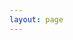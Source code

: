 ```yaml
---
layout: page
---
```

<script setup>
import {
  VPTeamPage,
  VPTeamPageTitle,
  VPTeamMembers
} from 'vitepress/theme'

const members = [{"name": "Midjourney", "desc": "目前最强的AI绘画工具", "avatar": "https://image.uisdc.com/wp-content/uploads/2023/04/nav-ai-Midjourney.png", "org": "link", "orgLink": "https://www.midjourney.com/"}, {"name": "ChatGPT", "desc": "地表最强AI聊天机器人", "avatar": "https://image.uisdc.com/wp-content/uploads/2023/04/nav-ai-ChatGPT.png", "org": "link", "orgLink": "https://chat.openai.com"}, {"name": "Stable Diffusion", "desc": "最强开源AI绘画工具", "avatar": "https://image.uisdc.com/wp-content/uploads/2023/07/nav-ai-sd.jpg", "org": "link", "orgLink": "https://www.uisdc.com/stable-diffusion"}, {"name": "NijiJourney", "desc": "MJ出品！面向二次元风格，内容细致拿捏专业到位", "avatar": "https://image.uisdc.com/wp-content/uploads/2023/04/nav-ai-NijiJourney.png", "org": "link", "orgLink": "https://nijijourney.com/zh/"}, {"name": "HuggingFace", "desc": "下载开源的SD模型", "avatar": "https://image.uisdc.com/wp-content/uploads/2023/04/nav-ai-HuggingFace.png", "org": "link", "orgLink": "https://huggingface.co/"}, {"name": "夏花生", "desc": "AI设计神器推荐官，优设年度之星", "avatar": "https://image.uisdc.com/wp-content/uploads/2023/08/ai-nav-xiahuasheng.jpeg", "org": "link", "orgLink": "https://www.uisdc.com/u/165152/publish/all"}, {"name": "UX Gears", "desc": "为全宇宙创作者和创始人提供最佳AIGC资源！加速加速再加速", "avatar": "https://image.uisdc.com/wp-content/uploads/2023/07/nav-ai-uxgears.jpg", "org": "link", "orgLink": "https://www.uxgears.com/"}, {"name": "触手AI", "desc": "登录即用的国产AI绘图平台，免费无限量出图，支持模型自训练", "avatar": "https://image.uisdc.com/wp-content/uploads/2023/06/nav-ai-gg-chushou.png", "org": "link", "orgLink": "https://acgnai.com/aigc/#/login?inviteCode=352204"}, {"name": "SaaS AI Tools", "desc": "推荐！超多AI人工智能工具", "avatar": "https://image.uisdc.com/wp-content/uploads/2023/05/nav-ai-saas.png", "org": "link", "orgLink": "https://saasaitools.com/"}, {"name": "Notion AI", "desc": "AI写作神器！比你想得更多！写得更快", "avatar": "https://image.uisdc.com/wp-content/uploads/2023/07/nav-ai-notion.jpg", "org": "link", "orgLink": "https://www.notion.so/product/ai"}, {"name": "PromptHero", "desc": "推荐！最受欢迎的AI提示词网站", "avatar": "https://image.uisdc.com/wp-content/uploads/2023/04/nav-ai-PromptHero.png", "org": "link", "orgLink": "https://prompthero.com/"}, {"name": "Runway", "desc": "最强的AI视频内容生成工具", "avatar": "https://image.uisdc.com/wp-content/uploads/2023/08/nav-ai-Runway.jpg", "org": "link", "orgLink": "https://www.uisdc.com/runway"}, {"name": "Midjourney", "desc": "目前最强的AI绘画工具", "avatar": "https://image.uisdc.com/wp-content/uploads/2023/04/nav-ai-Midjourney.png", "org": "link", "orgLink": "https://www.midjourney.com/"}, {"name": "Stable Diffusion", "desc": "最强开源AI绘画工具", "avatar": "https://image.uisdc.com/wp-content/uploads/2023/04/nav-ai-stable.png", "org": "link", "orgLink": "https://www.uisdc.com/stable-diffusion"}, {"name": "文心一格", "desc": "百度出品的AI绘画工具", "avatar": "https://image.uisdc.com/wp-content/uploads/2023/04/nav-ai-wxyg.png", "org": "link", "orgLink": "https://yige.baidu.com/"}, {"name": "Civitai", "desc": "AI艺术共享平台！海量SD开源模型", "avatar": "https://image.uisdc.com/wp-content/uploads/2023/04/nav-ai-Civitai.png", "org": "link", "orgLink": "https://civitai.com/"}, {"name": "AI绘画专题", "desc": "推荐！为您精选AI绘画有关的神器和介绍", "avatar": "https://image.uisdc.com/wp-content/uploads/2023/04/hao-nav-aizt.png", "org": "link", "orgLink": "https://www.uisdc.com/tag/ai%E7%BB%98%E7%94%BB"}, {"name": "NijiJourney", "desc": "MJ出品！面向二次元风格，内容细致拿捏专业到位", "avatar": "https://image.uisdc.com/wp-content/uploads/2023/04/nav-ai-NijiJourney.png", "org": "link", "orgLink": "https://nijijourney.com/zh/"}, {"name": "Dreamlike.art", "desc": "效果惊人！内置5种模型的AI图像生成器", "avatar": "https://image.uisdc.com/wp-content/uploads/2023/04/nav-ai-Dreamlike.png", "org": "link", "orgLink": "https://www.uisdc.com/dreamlike-art"}, {"name": "NightCafe", "desc": "用AI生成惊艳的艺术品", "avatar": "https://image.uisdc.com/wp-content/uploads/2023/04/nav-ai-NightCafe.png", "org": "link", "orgLink": "https://creator.nightcafe.studio/"}, {"name": "DALL·E2", "desc": "OpenAI出品的绘画工具", "avatar": "https://image.uisdc.com/wp-content/uploads/2023/04/nav-ai-DALLE2.png", "org": "link", "orgLink": "https://openai.com/research/dall-e"}, {"name": "Hugging Face", "desc": "下载开源的SD模型", "avatar": "https://image.uisdc.com/wp-content/uploads/2023/04/nav-ai-HuggingFace.png", "org": "link", "orgLink": "https://huggingface.co/"}, {"name": "Tiamat", "desc": "国内自研的AI作画系统！内测中", "avatar": "https://image.uisdc.com/wp-content/uploads/2023/04/nav-ai-Tiamat.png", "org": "link", "orgLink": "https://www.tiamat.world/"}, {"name": "Dreamup", "desc": "知名站点Deviantart发布的AI绘画工具", "avatar": "https://image.uisdc.com/wp-content/uploads/2023/04/nav-ai-Dreamup.png", "org": "link", "orgLink": "https://www.dreamup.com/"}, {"name": "堆友AI创作神器", "desc": "推荐！Alibaba Design出品，AIGC行业大咖力荐的免费AI绘画神器和分享社区", "avatar": "https://image.uisdc.com/wp-content/uploads/2023/07/8231689835444_.pic_.jpg", "org": "link", "orgLink": "https://d.design/ai?from=ysaidh"}, {"name": "Lexica", "desc": "AI图像生成+SD提示词", "avatar": "https://image.uisdc.com/wp-content/uploads/2023/04/nav-ai-Lexica.png", "org": "link", "orgLink": "https://lexica.art/"}, {"name": "Scribble Diffusion", "desc": "有趣！将鼠绘草图变成精美照片", "avatar": "https://image.uisdc.com/wp-content/uploads/2023/04/nav-ai-ScribbleDiffusion.png", "org": "link", "orgLink": "https://scribblediffusion.com/"}, {"name": "Artbreeder", "desc": "在线AI图像合成创意工具", "avatar": "https://image.uisdc.com/wp-content/uploads/2023/04/nav-ai-Artbreeder.png", "org": "link", "orgLink": "https://www.artbreeder.com/browse"}, {"name": "Leonardo", "desc": "AI绘图社区！训练自己的游戏资产模型", "avatar": "https://image.uisdc.com/wp-content/uploads/2023/04/nav-ai-Leonardo.png", "org": "link", "orgLink": "https://leonardo.ai/"}, {"name": "DreamStudio", "desc": "SD兄弟产品！AI 图像生成器", "avatar": "https://image.uisdc.com/wp-content/uploads/2023/04/nav-ai-DreamStudio.png", "org": "link", "orgLink": "https://www.uisdc.com/dreamstudio"}, {"name": "无界AI", "desc": "人人都是艺术家！一站式AI创作交流分享", "avatar": "https://image.uisdc.com/wp-content/uploads/2023/05/nav-ai-wujie.png", "org": "link", "orgLink": "https://www.wujieai.com/"}, {"name": "Adobel Firefly", "desc": "Adobe旗下的创意生成模型，数字创意行业新宠", "avatar": "https://image.uisdc.com/wp-content/uploads/2023/04/nav-ai-firefly.png", "org": "link", "orgLink": "https://firefly.adobe.com/"}, {"name": "CanvaAi", "desc": "Canva的免费AI绘画工具", "avatar": "https://image.uisdc.com/wp-content/uploads/2023/04/nav-ai-canva.png", "org": "link", "orgLink": "https://clipdrop.co/stable-diffusion"}, {"name": "NVIDIA Canvas", "desc": "用AI将简单的勾勒转化成逼真的图像", "avatar": "https://image.uisdc.com/wp-content/uploads/2023/04/nav-ai-NVIDIA-Canvas.png", "org": "link", "orgLink": "https://www.nvidia.cn/studio/canvas/"}, {"name": "Bing Image Creator", "desc": "基于Dalle的AI绘画工具，Edge的侧边栏可直接使用", "avatar": "https://image.uisdc.com/wp-content/uploads/2023/04/nav-ai-bing.png", "org": "link", "orgLink": "https://cn.bing.com/create"}, {"name": "illostration", "desc": "推荐！几秒内创建不同风格插图", "avatar": "https://image.uisdc.com/wp-content/uploads/2023/05/nav-ai-illostration.png", "org": "link", "orgLink": "https://www.illostration.com/"}, {"name": "ChatGPT", "desc": "地表最强AI聊天机器人", "avatar": "https://image.uisdc.com/wp-content/uploads/2023/04/nav-ai-ChatGPT.png", "org": "link", "orgLink": "https://chat.openai.com"}, {"name": "Anthropic", "desc": "Anthropic发布的与ChatGPT竞争的聊天机器人", "avatar": "https://image.uisdc.com/wp-content/uploads/2023/04/nav-ai-Anthropi.png", "org": "link", "orgLink": "https://www.anthropic.com/"}, {"name": "文心一言", "desc": "百度全新知识增强大语言模型！国产聊天机器人", "avatar": "https://image.uisdc.com/wp-content/uploads/2023/04/nav-ai-wxyy.png", "org": "link", "orgLink": "https://yiyan.baidu.com/"}, {"name": "OpenCat", "desc": "在苹果手表上用ChatGPT", "avatar": "https://image.uisdc.com/wp-content/uploads/2023/04/nav-ai-OpenCat.png", "org": "link", "orgLink": "https://apps.apple.com/us/app/opencat/id6445999201"}, {"name": "Perplexity", "desc": "智能总结并展示信息源", "avatar": "https://image.uisdc.com/wp-content/uploads/2023/04/nav-ai-Perplexity.png", "org": "link", "orgLink": "https://www.perplexity.ai/"}, {"name": "NewBing", "desc": "Bing版ChatGPT聊天机器人，微软新搜索引擎", "avatar": "https://image.uisdc.com/wp-content/uploads/2023/04/nav-ai-newbing.png", "org": "link", "orgLink": "https://www.bing.com/new"}, {"name": "Auto-GPT", "desc": "自主实现目标的AI模型，能够生成连续且连贯的文本", "avatar": "https://image.uisdc.com/wp-content/uploads/2023/04/nav-ai-autogpt.png", "org": "link", "orgLink": "https://github.com/Significant-Gravitas/Auto-GPT"}, {"name": "AgentGPT", "desc": "革命性的AI平台！具有UI界面的Auto-GPT", "avatar": "https://image.uisdc.com/wp-content/uploads/2023/04/nav-ai-agentgpt.png", "org": "link", "orgLink": "https://agentgpt.reworkd.ai/"}, {"name": "ColossalChat", "desc": "免费开源的AI聊天机器人", "avatar": "https://image.uisdc.com/wp-content/uploads/2023/04/nav-ai-colossalai.png", "org": "link", "orgLink": "https://chat.colossalai.org/"}, {"name": "通义千问", "desc": "阿里巴巴的AI对话机器人", "avatar": "https://image.uisdc.com/wp-content/uploads/2023/04/nav-ai-tongyi.png", "org": "link", "orgLink": "https://tongyi.aliyun.com/"}, {"name": "YOU", "desc": "人工智能搜索聊天机器人", "avatar": "https://image.uisdc.com/wp-content/uploads/2023/04/nav-ai-YOU.png", "org": "link", "orgLink": "https://you.com/"}, {"name": "Google Bard", "desc": "媲美ChatGPT，最新的谷歌AI对话模型", "avatar": "https://image.uisdc.com/wp-content/uploads/2023/04/nav-ai-bard.png", "org": "link", "orgLink": "https://bard.google.com"}, {"name": "PromptHero", "desc": "推荐！最受欢迎的AI提示词网站", "avatar": "https://image.uisdc.com/wp-content/uploads/2023/04/nav-ai-PromptHero.png", "org": "link", "orgLink": "https://prompthero.com/"}, {"name": "Prompt Hunt", "desc": "按主题分类的SD提示词", "avatar": "https://image.uisdc.com/wp-content/uploads/2023/04/nav-ai-AI-PromptHunt.png", "org": "link", "orgLink": "https://www.prompthunt.com/explore"}, {"name": "PromptBase", "desc": "AI提示词交易网站", "avatar": "https://image.uisdc.com/wp-content/uploads/2023/04/nav-ai-PromptBase.png", "org": "link", "orgLink": "https://promptbase.com/"}, {"name": "MJ Prompt Tool", "desc": "MJ提示词创造助手", "avatar": "https://image.uisdc.com/wp-content/uploads/2023/04/nav-ai-Noonshot.png", "org": "link", "orgLink": "https://prompt.noonshot.com/"}, {"name": "Learning Prompt", "desc": "ChatGPT提示词中文指南", "avatar": "https://image.uisdc.com/wp-content/uploads/2023/04/nav-ai-Learning.png", "org": "link", "orgLink": "https://learningprompt.wiki/"}, {"name": "PromptoMania", "desc": "MJ和SD提示词生成器", "avatar": "https://image.uisdc.com/wp-content/uploads/2023/04/nav-ai-PromptoMania.png", "org": "link", "orgLink": "https://promptomania.com/"}, {"name": "ClickPrompt", "desc": "一款专为 Prompt 编写者设计的工具", "avatar": "https://image.uisdc.com/wp-content/uploads/2023/04/nav-ai-ClickPrompt.png", "org": "link", "orgLink": "https://www.clickprompt.org/zh-CN/"}, {"name": "LIB.KALOS.ART", "desc": "艺术风格流派参考库", "avatar": "https://image.uisdc.com/wp-content/uploads/2023/04/nav-ai-LIB.png", "org": "link", "orgLink": "https://lib.kalos.art/"}, {"name": "Visual Prompt Builder", "desc": "涨姿势系列！设计/绘画风格参考", "avatar": "https://image.uisdc.com/wp-content/uploads/2023/04/nav-ai-Visual.png", "org": "link", "orgLink": "https://tools.saxifrage.xyz/prompt"}, {"name": "PublicPrompts", "desc": "AI绘画模型+风格参考", "avatar": "https://image.uisdc.com/wp-content/uploads/2023/04/nav-ai-PublicPrompts.png", "org": "link", "orgLink": "https://publicprompts.art/"}, {"name": "CLIP Interrogator", "desc": "反向学习！从图片反推AI关键词", "avatar": "https://image.uisdc.com/wp-content/uploads/2023/04/nav-ai-CLIP.png", "org": "link", "orgLink": "https://replicate.com/pharmapsychotic/clip-interrogator"}, {"name": "Ordinary Prompts", "desc": "有趣ChatGPT提示词", "avatar": "https://image.uisdc.com/wp-content/uploads/2023/04/nav-ai-Ordinary.png", "org": "link", "orgLink": "https://www.ordinarypeopleprompts.com/"}, {"name": "Booltool", "desc": "多合一AI图像处理网站，快速进行编辑修整", "avatar": "https://image.uisdc.com/wp-content/uploads/2023/04/nav-ai-Booltool.png", "org": "link", "orgLink": "https://booltool.boolv.tech/home"}, {"name": "Arc Lab", "desc": "腾讯出品的图片处理工具", "avatar": "https://image.uisdc.com/wp-content/uploads/2023/04/nav-ai-arc.png", "org": "link", "orgLink": "https://arc.tencent.com/zh/ai-demos/faceRestoration"}, {"name": "PicWish", "desc": "推荐！专业的AI抠图修图，支持格式转化", "avatar": "https://image.uisdc.com/wp-content/uploads/2023/04/nav-ai-PicWish.png", "org": "link", "orgLink": "https://picwish.com/"}, {"name": "WaifuLabs", "desc": "一键生成动漫二次元头像", "avatar": "https://image.uisdc.com/wp-content/uploads/2023/04/nav-ai-Waifulabs.png", "org": "link", "orgLink": "https://waifulabs.com/"}, {"name": "Change Style AI", "desc": "人工智能多风格肖像生成器！能够AI生成30种照片", "avatar": "https://image.uisdc.com/wp-content/uploads/2023/04/nav-ai-Change.png", "org": "link", "orgLink": "https://changestyleai.com/"}, {"name": "Upscayl", "desc": "模糊图片秒变超清！开源免费 AI 图片无损放大工具", "avatar": "https://image.uisdc.com/wp-content/uploads/2023/04/nav-ai-upscayl.png", "org": "link", "orgLink": "https://www.upscayl.org/"}, {"name": "Palette", "desc": "用AI为黑白照片着色", "avatar": "https://image.uisdc.com/wp-content/uploads/2023/04/nav-ai-Palette.png", "org": "link", "orgLink": "https://palette.fm/"}, {"name": "Restorephoto", "desc": "用AI修复旧的人像照片", "avatar": "https://image.uisdc.com/wp-content/uploads/2023/04/nav-ai-Restorephoto.png", "org": "link", "orgLink": "https://www.restorephotos.io/"}, {"name": "美图AI开放平台", "desc": "美图推出的AI人脸图像处理平台", "avatar": "https://image.uisdc.com/wp-content/uploads/2023/04/nav-ai-meitu.png", "org": "link", "orgLink": "https://ai.meitu.com/index/"}, {"name": "MagicStudio", "desc": "图片处理必备效率神器！为你的图片提供神奇魔法", "avatar": "https://image.uisdc.com/wp-content/uploads/2023/04/nav-ai-magicstudio.png", "org": "link", "orgLink": "https://magicstudio.com/zh"}, {"name": "CG Faces", "desc": "免费的 AI 人像生成图片素材网站", "avatar": "https://image.uisdc.com/wp-content/uploads/2023/04/nav-ai-CGFaces.png", "org": "link", "orgLink": "https://cgfaces.com/en"}, {"name": "美图云修", "desc": "商业级AI影像处理工具", "avatar": "https://image.uisdc.com/wp-content/uploads/2023/04/nav-ai-mtyx.png", "org": "link", "orgLink": "https://yunxiu.meitu.com/home/"}, {"name": "Hama", "desc": "使用轻松！一键无痕抹除画面内容", "avatar": "https://image.uisdc.com/wp-content/uploads/2023/04/nav-ai-hama.png", "org": "link", "orgLink": "https://www.hama.app/zh"}, {"name": "BgSub", "desc": "超实用！消除或替换图像背景的AI工具", "avatar": "https://image.uisdc.com/wp-content/uploads/2023/04/nav-ai-bgsub.png", "org": "link", "orgLink": "https://bgsub.cn/webapp/"}, {"name": "Vectorizer", "desc": "免费使用！一键将位图转为矢量图", "avatar": "https://image.uisdc.com/wp-content/uploads/2023/04/nav-ai-vectorizer.png", "org": "link", "orgLink": "https://vectorizer.ai/"}, {"name": "RestorePhotos", "desc": "效果惊艳的AI修复面容模糊的照片", "avatar": "https://image.uisdc.com/wp-content/uploads/2023/04/nav-ai-restorephotos.png", "org": "link", "orgLink": "https://www.restorephotos.io/"}, {"name": "jpgHD", "desc": "一键修复，让您的老照片变新照片", "avatar": "https://image.uisdc.com/wp-content/uploads/2023/04/nav-ai-jpghd.png", "org": "link", "orgLink": "https://jpghd.com/zh"}, {"name": "Bigjpg", "desc": "AI图片在线无损放大", "avatar": "https://image.uisdc.com/wp-content/uploads/2023/04/nav-ai-Bigjpg.png", "org": "link", "orgLink": "https://bigjpg.com/"}, {"name": "Galileo AI", "desc": "AI生成可编辑的UI界面", "avatar": "https://image.uisdc.com/wp-content/uploads/2023/03/nav-ai-GalileoAI.png", "org": "link", "orgLink": "https://www.usegalileo.ai/"}, {"name": "Uizard", "desc": "设计界 ChatGPT！利用AI生成多屏的UI界面", "avatar": "https://image.uisdc.com/wp-content/uploads/2023/03/nav-ai-Uizard.png", "org": "link", "orgLink": "https://uizard.io/autodesigner/"}, {"name": "Superflow", "desc": "AI辅助高效网站协作设计", "avatar": "https://image.uisdc.com/wp-content/uploads/2023/03/nav-ai-Superflow.png", "org": "link", "orgLink": "https://www.usesuperflow.com/"}, {"name": "Noya", "desc": "让线框图变成高保真设计", "avatar": "https://image.uisdc.com/wp-content/uploads/2023/03/nav-ai-Noya.png", "org": "link", "orgLink": "https://www.noya.io/"}, {"name": "Digram", "desc": "让Figma更好用的AI神器", "avatar": "https://image.uisdc.com/wp-content/uploads/2023/03/nav-ai-Digram.png", "org": "link", "orgLink": "https://diagram.com/"}, {"name": "Appicons AI", "desc": "AI生成精致的App图标", "avatar": "https://image.uisdc.com/wp-content/uploads/2023/03/nav-ai-Appicons.png", "org": "link", "orgLink": "https://appicons.ai/"}, {"name": "Text to Skybox", "desc": "推荐！AI生成360°无缝环境贴图", "avatar": "https://image.uisdc.com/wp-content/uploads/2023/03/nav-ai-Skybox.png", "org": "link", "orgLink": "https://skybox.blockadelabs.com/"}, {"name": "Poly", "desc": "根据文本生成3D材质", "avatar": "https://image.uisdc.com/wp-content/uploads/2023/03/nav-ai-poly.png", "org": "link", "orgLink": "https://withpoly.com/browse/textures"}, {"name": "Ponzu", "desc": "AI生成3D无缝贴图纹理", "avatar": "https://image.uisdc.com/wp-content/uploads/2023/03/nav-ai-Ponzu.png", "org": "link", "orgLink": "https://www.ponzu.gg/"}, {"name": "Sloyd", "desc": "快速生成3D游戏资产", "avatar": "https://image.uisdc.com/wp-content/uploads/2023/03/nav-ai-Sloyd.png", "org": "link", "orgLink": "https://www.sloyd.ai/"}, {"name": "Plasmo", "desc": "将草图转为3D模型", "avatar": "https://image.uisdc.com/wp-content/uploads/2023/03/nav-ai-Plasmo.png", "org": "link", "orgLink": "https://www.plasmo.ai/"}, {"name": "Cascadeur", "desc": "AI辅助制作3D关键帧动画", "avatar": "https://image.uisdc.com/wp-content/uploads/2023/03/nav-ai-Cascadeur.png", "org": "link", "orgLink": "https://cascadeur.com/"}, {"name": "Luma Labs", "desc": "推荐！将视频转为游戏资产", "avatar": "https://image.uisdc.com/wp-content/uploads/2023/03/nav-ai-Luma.png", "org": "link", "orgLink": "https://lumalabs.ai/"}, {"name": "KAEDIM", "desc": "帮你迅速生成3D模型及纹理", "avatar": "https://image.uisdc.com/wp-content/uploads/2023/03/nav-ai-KAEDIM.png", "org": "link", "orgLink": "https://www.kaedim3d.com/"}, {"name": "Plask", "desc": "AI捕捉运动！帮你制作流畅的3D动画", "avatar": "https://image.uisdc.com/wp-content/uploads/2023/03/nav-ai-Plask.png", "org": "link", "orgLink": "https://plask.ai/"}, {"name": "DreamFusion", "desc": "谷歌推出的文本转3D模型", "avatar": "https://image.uisdc.com/wp-content/uploads/2023/03/nav-ai-DreamFusion.png", "org": "link", "orgLink": "https://dreamfusion3d.github.io/"}, {"name": "GET3D", "desc": "Nvidia的2D转3D模型", "avatar": "https://image.uisdc.com/wp-content/uploads/2023/03/nav-ai-GET3D.png", "org": "link", "orgLink": "https://nv-tlabs.github.io/GET3D/"}, {"name": "3DFY AI", "desc": "AI创建大规模高质量的3D资产", "avatar": "https://image.uisdc.com/wp-content/uploads/2023/03/nav-ai-3DFY.png", "org": "link", "orgLink": "https://3dfy.ai/"}, {"name": "PLUG AI", "desc": "AI辅助包装设计！并对包装方案生成分析评估", "avatar": "https://image.uisdc.com/wp-content/uploads/2023/03/nav-ai-package.png", "org": "link", "orgLink": "https://hp.package-ai.jp/"}, {"name": "Huemint", "desc": "推荐！用AI自定义和谐配色", "avatar": "https://image.uisdc.com/wp-content/uploads/2023/03/nav-ai-Huemint.png", "org": "link", "orgLink": "https://huemint.com/brand-intersection/"}, {"name": "Looka", "desc": "AI辅助logo和品牌设计", "avatar": "https://image.uisdc.com/wp-content/uploads/2023/03/nav-ai-Looka.png", "org": "link", "orgLink": "https://looka.com/"}, {"name": "标小智", "desc": "超过500万用户的AI智能logo设计神器", "avatar": "https://image.uisdc.com/wp-content/uploads/2023/05/nav-ai-bxz.png", "org": "link", "orgLink": "https://www.logosc.cn/"}, {"name": "Daft Art", "desc": "AI专辑封面图片生成器", "avatar": "https://image.uisdc.com/wp-content/uploads/2023/03/nav-ai-DaftArt.png", "org": "link", "orgLink": "https://www.daftart.ai/"}, {"name": "Palette", "desc": "生成整套UI调色板", "avatar": "https://image.uisdc.com/wp-content/uploads/2023/03/nav-ai-ToneRow.png", "org": "link", "orgLink": "https://palette.tone-row.com/"}, {"name": "Vectorize", "desc": "超好用！快速将位图转换为矢量图", "avatar": "https://image.uisdc.com/wp-content/uploads/2023/05/nav-ai-vectorizer.png", "org": "link", "orgLink": "https://vectorizer.ai/"}, {"name": "Microsoft Designer", "desc": "微软推出的AI平面设计工具，实现快速完成设计加工", "avatar": "https://image.uisdc.com/wp-content/uploads/2023/04/nav-ai-microsoftdesign.png", "org": "link", "orgLink": "https://designer.microsoft.com/"}, {"name": "BrandMark", "desc": "最先进的人工智能Logo设计工具", "avatar": "https://image.uisdc.com/wp-content/uploads/2023/04/nav-ai-brandmark.png", "org": "link", "orgLink": "https://brandmark.io/"}, {"name": "AIcolors", "desc": "推荐！根据文本生成调色板，提供配色案例参考", "avatar": "https://image.uisdc.com/wp-content/uploads/2023/04/nav-ai-aicolors.png", "org": "link", "orgLink": "https://aicolors.co/"}, {"name": "Getimg", "desc": "多功能AI图片编辑工具，让文字变成吸睛的视觉图像", "avatar": "https://image.uisdc.com/wp-content/uploads/2023/04/nav-ai-getimg.png", "org": "link", "orgLink": "https://getimg.ai/"}, {"name": "ImgCreator", "desc": "超赞的多合一AI设计工具，超强的背景生成、海报生成能力", "avatar": "https://image.uisdc.com/wp-content/uploads/2023/04/nav-ai-imgcreator.png", "org": "link", "orgLink": "https://imgcreator.ai/"}, {"name": "字语未来", "desc": "用AI创造更有价值的信息，定义新一代智能办公平台", "avatar": "https://image.uisdc.com/wp-content/uploads/2023/03/nav-ai-getgetai.png", "org": "link", "orgLink": "https://getgetai.com/workstation?from=youshe"}, {"name": "Notion AI", "desc": "AI写作神器！比你想得更多！写得更快", "avatar": "https://image.uisdc.com/wp-content/uploads/2023/07/nav-ai-notion.jpg", "org": "link", "orgLink": "https://www.notion.so/product/ai"}, {"name": "Writesonic", "desc": "写作+搜索+绘画三位一体", "avatar": "https://image.uisdc.com/wp-content/uploads/2023/03/nav-ai-writesonic.png", "org": "link", "orgLink": "https://writesonic.com/"}, {"name": "Jasper AI", "desc": "适合企业的Ai营销写手", "avatar": "https://image.uisdc.com/wp-content/uploads/2023/03/nav-ai-jasper-1.png", "org": "link", "orgLink": "https://www.jasper.ai/"}, {"name": "Copy AI", "desc": "AI社交营销文案写作助手", "avatar": "https://image.uisdc.com/wp-content/uploads/2023/03/nav-ai-Copyai.png", "org": "link", "orgLink": "https://www.copy.ai/"}, {"name": "editGPT", "desc": "让ChatGPT修改英语文章", "avatar": "https://image.uisdc.com/wp-content/uploads/2023/03/nav-ai-editgpt.png", "org": "link", "orgLink": "https://www.editgpt.app/"}, {"name": "据意查句", "desc": "清华出品！AI 神器让你的文案立马变高级", "avatar": "https://image.uisdc.com/wp-content/uploads/2022/11/nav-wantquotes.png", "org": "link", "orgLink": "https://wantquotes.net/"}, {"name": "秘塔写作猫", "desc": "基于GPT的中文写作工具", "avatar": "https://image.uisdc.com/wp-content/uploads/2023/03/nav-ai-xiezuocat.png", "org": "link", "orgLink": "https://www.xiezuocat.com/"}, {"name": "MagicPen", "desc": "在线AI英语写作助手", "avatar": "https://image.uisdc.com/wp-content/uploads/2023/03/nav-ai-magickpen.png", "org": "link", "orgLink": "https://magickpen.com/"}, {"name": "Novelist AI", "desc": "AI辅助你创建自己的小说", "avatar": "https://image.uisdc.com/wp-content/uploads/2023/03/nav-ai-Novelistai.png", "org": "link", "orgLink": "https://novelistai.com/"}, {"name": "jenni", "desc": "面向作家的AI协作助手", "avatar": "https://image.uisdc.com/wp-content/uploads/2023/03/nav-ai-jenni.png", "org": "link", "orgLink": "https://jenni.ai/"}, {"name": "Effidit写作助手", "desc": "腾讯AI Lab开发的AI写作助手，轻松高效完成写作", "avatar": "https://image.uisdc.com/wp-content/uploads/2023/03/nav-ai-effidit.png", "org": "link", "orgLink": "https://effidit.qq.com/"}, {"name": "Bearly", "desc": "英文阅读写作效率提高10倍", "avatar": "https://image.uisdc.com/wp-content/uploads/2023/04/nav-ai-bearly.png", "org": "link", "orgLink": "https://bearly.ai/"}, {"name": "爱改写", "desc": "科研工作者的AI文字生产力工具", "avatar": "https://image.uisdc.com/wp-content/uploads/2023/04/nav-ai-aigaixie.png", "org": "link", "orgLink": "https://www.aigaixie.com/"}, {"name": "QuillBot", "desc": "AI助力英文写作优化，与你一起创建最佳释义", "avatar": "https://image.uisdc.com/wp-content/uploads/2023/04/nav-ai-quillbot.png", "org": "link", "orgLink": "https://quillbot.com/"}, {"name": "悉语", "desc": "一键生成营销文案！电商场景悉数覆盖", "avatar": "https://image.uisdc.com/wp-content/uploads/2023/04/nav-ai-chuangyi.png", "org": "link", "orgLink": "https://chuangyi.taobao.com/pages/aiCopy"}, {"name": "Rytr", "desc": "多合一英文AI写作助手，小成本创建高质量内容", "avatar": "https://image.uisdc.com/wp-content/uploads/2023/04/nav-ai-rytr.png", "org": "link", "orgLink": "https://rytr.me/"}, {"name": "火山写作", "desc": "字节的AI英语写作工具，高效提升英文表达", "avatar": "https://image.uisdc.com/wp-content/uploads/2023/04/nav-ai-writingo.png", "org": "link", "orgLink": "https://www.writingo.net/home"}, {"name": "Runway", "desc": "最强的AI视频内容生成工具", "avatar": "https://image.uisdc.com/wp-content/uploads/2023/03/nav-ai-Runway.png", "org": "link", "orgLink": "https://www.uisdc.com/runway"}, {"name": "网易天音", "desc": "网易出品！一站式AI编曲渲染导出，零基础写歌", "avatar": "https://image.uisdc.com/wp-content/uploads/2023/03/nav-ai-tianyin.png", "org": "link", "orgLink": "https://tianyin.163.com/"}, {"name": "Wonder Studio", "desc": "真人表演自动转换为CG", "avatar": "https://image.uisdc.com/wp-content/uploads/2023/03/nav-ai-Wonder.png", "org": "link", "orgLink": "https://wonderdynamics.com/"}, {"name": "Movio", "desc": "AI生成真人营销视频", "avatar": "https://image.uisdc.com/wp-content/uploads/2023/03/nav-ai-Movio.png", "org": "link", "orgLink": "https://www.movio.la/"}, {"name": "BibiGPT", "desc": "一键总结B站音视频内容", "avatar": "https://image.uisdc.com/wp-content/uploads/2023/03/nav-ai-BibiGPT.png", "org": "link", "orgLink": "https://b.jimmylv.cn/"}, {"name": "BeatBot", "desc": "Splash的AI音乐生成器", "avatar": "https://image.uisdc.com/wp-content/uploads/2023/03/nav-ai-beatbot.png", "org": "link", "orgLink": "https://beatbot.fm/"}, {"name": "Mubert", "desc": "1分钟内生成AI背景音乐", "avatar": "https://image.uisdc.com/wp-content/uploads/2023/03/nav-ai-mubert.png", "org": "link", "orgLink": "https://mubert.com/"}, {"name": "剪映专业版", "desc": "强大的国产剪辑工具！支持AI智能生成字幕和配音", "avatar": "https://image.uisdc.com/wp-content/uploads/2020/07/sdcnav-ulikecam.png", "org": "link", "orgLink": "https://www.capcut.cn/"}, {"name": "Play", "desc": "根据文本生成多种逼真的语音", "avatar": "https://image.uisdc.com/wp-content/uploads/2023/03/nav-ai-play.png", "org": "link", "orgLink": "https://play.ht/"}, {"name": "Soundraw", "desc": "用AI制作免费的音乐", "avatar": "https://image.uisdc.com/wp-content/uploads/2023/03/nav-ai-Soundraw.png", "org": "link", "orgLink": "https://soundraw.io/"}, {"name": "Fliki", "desc": "高效帮用户创建视频，具有文本转语音功能", "avatar": "https://image.uisdc.com/wp-content/uploads/2023/03/nav-ai-fliki.png", "org": "link", "orgLink": "https://fliki.ai/"}, {"name": "uberduck", "desc": "开源的AI语音生成平台", "avatar": "https://image.uisdc.com/wp-content/uploads/2023/03/nav-ai-uberduck.png", "org": "link", "orgLink": "https://uberduck.ai/"}, {"name": "Genmo", "desc": "更具创造性！使用文本指令编辑图像和视频", "avatar": "https://image.uisdc.com/wp-content/uploads/2023/04/nav-ai-genmo.png", "org": "link", "orgLink": "https://www.genmo.ai/"}, {"name": "腾讯智影", "desc": "腾讯出品！功能超多的一站式云端智能视频创作工具", "avatar": "https://image.uisdc.com/wp-content/uploads/2023/04/nav-ai-zenvideo.png", "org": "link", "orgLink": "https://zenvideo.qq.com/"}, {"name": "D-ID", "desc": "面向未来！AI真人视频创作工具", "avatar": "https://image.uisdc.com/wp-content/uploads/2023/04/nav-ai-d-id.png", "org": "link", "orgLink": "https://www.d-id.com/"}, {"name": "Unscreen", "desc": "推荐！智能AI去除视频背景在线神器", "avatar": "https://image.uisdc.com/wp-content/uploads/2023/04/nav-ai-unscreen.png", "org": "link", "orgLink": "https://www.unscreen.com/"}, {"name": "Audo Studio", "desc": "听起来很棒！AI一键清除音频背景杂音", "avatar": "https://image.uisdc.com/wp-content/uploads/2023/04/nav-ai-audo.png", "org": "link", "orgLink": "https://audo.ai/"}, {"name": "Clipchamp", "desc": "将文本转为视频旁白！几分钟即可创建导出视频", "avatar": "https://image.uisdc.com/wp-content/uploads/2023/04/nav-ai-clipchamp.png", "org": "link", "orgLink": "https://clipchamp.com/zh-hans/"}, {"name": "AIGC创意视觉提升班", "desc": "全方位提升！5周打破壁垒高薪就业", "avatar": "https://image.uisdc.com/wp-content/uploads/2023/05/nav-ai-jiye.png", "org": "link", "orgLink": "https://www.uisdc.com/ai-course"}, {"name": "Udacity AI学院", "desc": "推荐！Udacity推出的School of AI，从入门到高级", "avatar": "https://image.uisdc.com/wp-content/uploads/2023/05/nav-ai-udacity.png", "org": "link", "orgLink": "https://www.udacity.com"}, {"name": "kaggle", "desc": "热门！机器学习和数据科学社区平台", "avatar": "https://image.uisdc.com/wp-content/uploads/2023/05/nav-ai-kaggle.png", "org": "link", "orgLink": "https://www.kaggle.com/"}, {"name": "ML For Beginners", "desc": "Microsoft提供关于机器学习的课程", "avatar": "https://image.uisdc.com/wp-content/uploads/2023/05/nav-ai-mlforbeginners.png", "org": "link", "orgLink": "https://microsoft.github.io/ML-For-Beginners/#/"}, {"name": "Deeplearning", "desc": "深度学习和人工智能学习平台", "avatar": "https://image.uisdc.com/wp-content/uploads/2023/05/nav-ai-deeplearning.png", "org": "link", "orgLink": "https://www.deeplearning.ai/"}, {"name": "Coursera", "desc": "知名MOOC平台，众多人工智能和机器学习课程", "avatar": "https://image.uisdc.com/wp-content/uploads/2023/05/nav-ai-Coursera.png", "org": "link", "orgLink": "https://www.coursera.org/collections/best-machine-learning-ai"}, {"name": "Fast AI", "desc": "免费开源的深度学习和AI学习网站", "avatar": "https://image.uisdc.com/wp-content/uploads/2023/05/nav-ai-fastai.png", "org": "link", "orgLink": "https://www.fast.ai/"}, {"name": "Google AI", "desc": "推荐！Google AI学习平台", "avatar": "https://image.uisdc.com/wp-content/uploads/2023/05/nav-ai-google.png", "org": "link", "orgLink": "https://ai.google/"}, {"name": "神经网络入门", "desc": "Brilliant推出的深入研究神经网络课程", "avatar": "https://image.uisdc.com/wp-content/uploads/2023/05/nav-ai-brilliant.png", "org": "link", "orgLink": "https://brilliant.org/courses/intro-neural-networks/"}, {"name": "阿里云AI学习路线", "desc": "阿里云推出的人工智能学习路线", "avatar": "https://image.uisdc.com/wp-content/uploads/2023/05/nav-ai-aliyun.png", "org": "link", "orgLink": "https://developer.aliyun.com/learning/roadmap/ai"}, {"name": "Elements of AI", "desc": "免费！大规模的开放式在线课程", "avatar": "https://image.uisdc.com/wp-content/uploads/2023/05/nav-ai-elementsofai.png", "org": "link", "orgLink": "https://www.elementsofai.com/"}, {"name": "AI大课堂", "desc": "推荐！科大讯飞推出的AI大学堂", "avatar": "https://image.uisdc.com/wp-content/uploads/2023/05/nav-ai-aidaxue.png", "org": "link", "orgLink": "https://www.aidaxue.com/"}, {"name": "Microsoft 365 Copilot", "desc": "暂未开放！内置GPT-4的微软Office", "avatar": "https://image.uisdc.com/wp-content/uploads/2023/03/nav-ai-Copilot.png", "org": "link", "orgLink": "https://blogs.microsoft.com/blog/2023/03/16/introducing-microsoft-365-copilot-your-copilot-for-work/"}, {"name": "Tome", "desc": "先进的AI智能PPT制作工具", "avatar": "https://image.uisdc.com/wp-content/uploads/2023/03/nav-ai-Tome.png", "org": "link", "orgLink": "https://tome.app/"}, {"name": "Glimmer Ai", "desc": "热门！基于GPT-3和DALL·E2的AI PPT知名工具", "avatar": "https://image.uisdc.com/wp-content/uploads/2023/03/nav-ai-glimmerai.png", "org": "link", "orgLink": "https://glimmerai.tech/"}, {"name": "PandaGPT", "desc": "上传文档！即可用对话的方式让 AI 总结文档重点", "avatar": "https://image.uisdc.com/wp-content/uploads/2023/03/nav-ai-pandagpt.png", "org": "link", "orgLink": "https://www.pandagpt.io/"}, {"name": "WordAi", "desc": "10倍速AI内容输出！创建读者喜爱的优质内容", "avatar": "https://image.uisdc.com/wp-content/uploads/2023/03/nav-ai-wordai.png", "org": "link", "orgLink": "https://wordai.com/"}, {"name": "Timely", "desc": "一款AI时间管理工具！可以帮助你更有效地管理时间", "avatar": "https://image.uisdc.com/wp-content/uploads/2023/03/nav-ai-timelyapp.png", "org": "link", "orgLink": "https://timelyapp.com/"}, {"name": "酷表ChatExcel", "desc": "北大团队研发的通过聊天来操作表格的AI工具", "avatar": "https://image.uisdc.com/wp-content/uploads/2023/05/nav-ai-kubiao.png", "org": "link", "orgLink": "https://chatexcel.com/"}, {"name": "Taskade", "desc": "高颜值AI大纲和思维导图生成，统一您的工作流程", "avatar": "https://image.uisdc.com/wp-content/uploads/2023/05/nav-ai-Taskade.png", "org": "link", "orgLink": "https://www.taskade.com/"}, {"name": "Rossum.ai", "desc": "深受企业信赖，强大易用的AI智能文档处理平台", "avatar": "https://image.uisdc.com/wp-content/uploads/2023/05/nav-ai-rossum.png", "org": "link", "orgLink": "https://rossum.ai/"}, {"name": "Otter AI", "desc": "写笔记和总结会议的速度提高 30 倍", "avatar": "https://image.uisdc.com/wp-content/uploads/2023/05/nav-ai-otter.png", "org": "link", "orgLink": "https://otter.ai/"}, {"name": "Noty AI", "desc": "推荐！ChatGPT驱动的AI会议转录工具", "avatar": "https://image.uisdc.com/wp-content/uploads/2023/05/nav-ai-noty.png", "org": "link", "orgLink": "https://noty.ai/"}, {"name": "Zapier AI", "desc": "赞！Zapier推出的AI自动化集成功能", "avatar": "https://image.uisdc.com/wp-content/uploads/2023/05/nav-ai-zapier.png", "org": "link", "orgLink": "https://zapier.com/ai"}, {"name": "Deepl翻译器", "desc": "集合深度学习、神经网络算等先进技术的新一代AI翻译神器", "avatar": "https://image.uisdc.com/wp-content/uploads/2023/06/nav-ai-deeplfanyi.png", "org": "link", "orgLink": "https://www.deepl.com/translator"}, {"name": "必应翻译", "desc": "内置微软自研的翻译词库，对流行词以及生僻词精准进行翻译", "avatar": "https://image.uisdc.com/wp-content/uploads/2023/06/nav-ai-bingfanyi.png", "org": "link", "orgLink": "https://cn.bing.com/translator/"}, {"name": "TranSmart", "desc": "腾讯AI Lab研发的AI辅助翻译产品，满足用户快速翻译的需求", "avatar": "https://image.uisdc.com/wp-content/uploads/2023/06/nav-ai-transmartfanyi.png", "org": "link", "orgLink": "https://transmart.qq.com/zh-CN/index"}, {"name": "有道翻译", "desc": "网易旗下深受用户喜欢的口碑型学习工具产品", "avatar": "https://image.uisdc.com/wp-content/uploads/2023/06/nav-ai-ydfanyi.png", "org": "link", "orgLink": "https://fanyi.youdao.com/index.html#/"}, {"name": "阿里翻译", "desc": "阿里巴巴达摩院推出的多领域多语种的在线机器翻译", "avatar": "https://image.uisdc.com/wp-content/uploads/2023/06/nav-ai-alifanyi.png", "org": "link", "orgLink": "https://translate.alibaba.com"}, {"name": "火山翻译", "desc": "推荐！字节旗下支持超过100种语种的免费在线翻译", "avatar": "https://image.uisdc.com/wp-content/uploads/2023/06/nav-ai-hsfanyi.png", "org": "link", "orgLink": "https://translate.volcengine.com/"}, {"name": "Google翻译", "desc": "Google免费提供上100种语言智能即时翻译工具", "avatar": "https://image.uisdc.com/wp-content/uploads/2023/06/nav-ai-googlefanyi.png", "org": "link", "orgLink": "https://translate.google.com/"}, {"name": "讯飞智能翻译", "desc": "科大讯飞推出的人工智能翻译平台", "avatar": "https://image.uisdc.com/wp-content/uploads/2023/06/nav-ai-xunfeifanyi.png", "org": "link", "orgLink": "https://fanyi.xfyun.cn/console/trans/text"}, {"name": "百度翻译", "desc": "提供即时免费200+语言翻译服务", "avatar": "https://image.uisdc.com/wp-content/uploads/2023/06/nav-ai-baidufanyi.png", "org": "link", "orgLink": "https://fanyi.baidu.com/"}, {"name": "彩云小译", "desc": "推荐！兼具“你边说，我边译”的字字幕翻译功能", "avatar": "https://image.uisdc.com/wp-content/uploads/2023/06/nav-ai-cyfanyi.png", "org": "link", "orgLink": "https://fanyi.caiyunapp.com/#/"}, {"name": "搜狗翻译", "desc": "支持中、英、法、日等50多种语言之间的互译功能", "avatar": "https://image.uisdc.com/wp-content/uploads/2023/06/nav-ai-sougoufanyi.png", "org": "link", "orgLink": "https://fanyi.sogou.com/text"}, {"name": "金山快译", "desc": "金山旗下多场景的翻译服务", "avatar": "https://image.uisdc.com/wp-content/uploads/2023/06/nav-ai-jinshanfanyi.png", "org": "link", "orgLink": "https://kuaiyi.wps.cn/txt-translate"}, {"name": "GitHub Copilot", "desc": "热门！GitHub AI编程工具", "avatar": "https://image.uisdc.com/wp-content/uploads/2023/05/nav-ai-GitHubCopilot.png", "org": "link", "orgLink": "https://github.com/features/copilot"}, {"name": "Cursor", "desc": "基于GPT的代码生成工具", "avatar": "https://image.uisdc.com/wp-content/uploads/2023/05/nav-ai-Cursor.png", "org": "link", "orgLink": "https://www.cursor.so/"}, {"name": "Codeium", "desc": "超过40种语言的免费代码加速工具", "avatar": "https://image.uisdc.com/wp-content/uploads/2023/05/nav-ai-codeium.png", "org": "link", "orgLink": "https://codeium.com/"}, {"name": "CodiumAI", "desc": "超实用的技术编程句子补全工具", "avatar": "https://image.uisdc.com/wp-content/uploads/2023/05/nav-ai-CodiumAI.png", "org": "link", "orgLink": "https://www.codium.ai/"}, {"name": "JamGPT", "desc": "AI Debug调试助手，快速找到解决方案", "avatar": "https://image.uisdc.com/wp-content/uploads/2023/05/nav-ai-JamGPT.png", "org": "link", "orgLink": "https://jam.dev/jamgpt"}, {"name": "Hocoos", "desc": "推荐！无代码AI智能在线快速创建网站", "avatar": "https://image.uisdc.com/wp-content/uploads/2023/05/nav-ai-Hocoos.png", "org": "link", "orgLink": "https://hocoos.com/"}, {"name": "AskCodi", "desc": "AskCodi上可以帮助你完成任何编码工作", "avatar": "https://image.uisdc.com/wp-content/uploads/2023/05/nav-ai-askcodi.png", "org": "link", "orgLink": "https://www.askcodi.com/"}, {"name": "Fronty", "desc": "支持图像到 HTML CSS 转换器", "avatar": "https://image.uisdc.com/wp-content/uploads/2023/05/nav-ai-Fronty.png", "org": "link", "orgLink": "https://fronty.com/"}, {"name": "Mutable AI", "desc": "一款更全面的 GitHub Copilot 替代品", "avatar": "https://image.uisdc.com/wp-content/uploads/2023/05/nav-ai-Mutable.png", "org": "link", "orgLink": "https://mutable.ai/"}, {"name": "Warp", "desc": "内置AI命令搜索！21世纪的终端工具", "avatar": "https://image.uisdc.com/wp-content/uploads/2023/05/nav-ai-Warp.png", "org": "link", "orgLink": "https://www.warp.dev/"}, {"name": "Fig", "desc": "内置AI终端命令自动补全，新一代命令行工具", "avatar": "https://image.uisdc.com/wp-content/uploads/2023/05/nav-ai-Fig.png", "org": "link", "orgLink": "https://fig.io/"}, {"name": "MarsX", "desc": "使用无代码和零编码技能开始构建微应用程序", "avatar": "https://image.uisdc.com/wp-content/uploads/2023/05/nav-ai-MarsX.png", "org": "link", "orgLink": "https://www.marsx.dev/"}, {"name": "Theculturedao", "desc": "技术优势！快速打造 AI的迪士尼漫画、游戏、电影和 Gepetto", "avatar": "https://image.uisdc.com/wp-content/uploads/2023/06/nav-ai-theculturedao.jpg", "org": "link", "orgLink": "https://www.theculturedao.com/"}, {"name": "Ludo AI", "desc": "推荐！快速帮助游戏开发者进行创造过程", "avatar": "https://image.uisdc.com/wp-content/uploads/2023/06/nav-ai-ludo.jpg", "org": "link", "orgLink": "https://ludo.ai/"}, {"name": "AI Dungeon", "desc": "拥有更流畅的体验，更快的模型，堪比免费版本的Steam平台", "avatar": "https://image.uisdc.com/wp-content/uploads/2023/06/nav-ai-aidungeon.jpg", "org": "link", "orgLink": "https://play.aidungeon.io/main/home"}, {"name": "Charisma", "desc": "轻松连接到 Unreal Engine、Unity、移动设备和 metaverses", "avatar": "https://image.uisdc.com/wp-content/uploads/2023/06/nav-ai-charisma.jpg", "org": "link", "orgLink": "https://charisma.ai/"}, {"name": "Hidden Door", "desc": "热门！小说作品生成在线社交角色扮演游戏", "avatar": "https://image.uisdc.com/wp-content/uploads/2023/06/nav-ai-hiddendoor.jpg", "org": "link", "orgLink": "https://www.hiddendoor.co/"}, {"name": "Latitude", "desc": "Latitude将成为人们访问人工智能驱动体验的唯一场所", "avatar": "https://image.uisdc.com/wp-content/uploads/2023/06/nav-ai-latitude.jpg", "org": "link", "orgLink": "https://latitude.io/"}, {"name": "中科院", "desc": "国家最高学术机构", "avatar": "https://image.uisdc.com/wp-content/uploads/2023/05/nav-ai-zky.png", "org": "link", "orgLink": "http://www.ia.cas.cn/"}, {"name": "北大人工智能研究院", "desc": "中国最早开展人工智能研究的大学，国家重点实验室之一", "avatar": "https://image.uisdc.com/wp-content/uploads/2023/05/nav-ai-beida.png", "org": "link", "orgLink": "http://www.ai.pku.edu.cn/"}, {"name": "清华人工智能研究院", "desc": "清华大学成立的研究机构", "avatar": "https://image.uisdc.com/wp-content/uploads/2023/05/nav-ai-qinghua.png", "org": "link", "orgLink": "https://ml.cs.tsinghua.edu.cn/thuai/#/"}, {"name": "复旦人工智能研究院", "desc": "人工智能创新与产业研究院", "avatar": "https://image.uisdc.com/wp-content/uploads/2023/05/nav-ai-fudan.png", "org": "link", "orgLink": "https://ai3.fudan.edu.cn/"}, {"name": "交大人工智能研究院", "desc": "教育部重点实验室建设项目", "avatar": "https://image.uisdc.com/wp-content/uploads/2023/05/nav-ai-jiaoda.png", "org": "link", "orgLink": "https://ai.sjtu.edu.cn/"}, {"name": "北京通用人工智能研究院", "desc": "科技部支持的非营利性新型研发机构", "avatar": "https://image.uisdc.com/wp-content/uploads/2023/05/nav-ai-tong.png", "org": "link", "orgLink": "https://www.mybigai.ac.cn/"}, {"name": "腾讯AI实验室", "desc": "共同打造产学研用一体的AI生态", "avatar": "https://image.uisdc.com/wp-content/uploads/2023/05/nav-ai-tengxun.png", "org": "link", "orgLink": "https://ai.tencent.com/ailab/zh/index"}, {"name": "达摩院", "desc": "阿里巴巴旗下研究院", "avatar": "https://image.uisdc.com/wp-content/uploads/2023/05/nav-ai-damo.png", "org": "link", "orgLink": "https://damo.alibaba.com/"}, {"name": "北京智源人工智能研究院", "desc": "系统型创新驱动的研究院", "avatar": "https://image.uisdc.com/wp-content/uploads/2023/05/nav-ai-baai.png", "org": "link", "orgLink": "https://www.baai.ac.cn/"}, {"name": "360智脑", "desc": "研发业界领先技术", "avatar": "https://image.uisdc.com/wp-content/uploads/2023/05/nav-ai-360.png", "org": "link", "orgLink": "https://ai.360.cn/"}, {"name": "网易伏羲", "desc": "网易机器人aPaaS和PaaS平台", "avatar": "https://image.uisdc.com/wp-content/uploads/2023/05/nav-ai-fuxi.png", "org": "link", "orgLink": "https://fuxi.163.com/"}, {"name": "HiAI", "desc": "华为人工智能技术开放平台", "avatar": "https://image.uisdc.com/wp-content/uploads/2023/05/nav-ai-huawei.png", "org": "link", "orgLink": "https://developer.huawei.com/consumer/cn/hiai/"}, {"name": "Simon的白日梦", "desc": "AI/建筑/艺术跨领域研究者，互联网科技博主", "avatar": "https://image.uisdc.com/wp-content/uploads/2023/03/nav-ai-Simon.png", "org": "link", "orgLink": "https://weibo.com/u/1948301550"}, {"name": "Simon_阿文", "desc": "微博知名AI研究大V，专注AI神器推荐", "avatar": "https://image.uisdc.com/wp-content/uploads/2023/03/nav-ai-awen.png", "org": "link", "orgLink": "https://weibo.com/u/1757693565"}, {"name": "夏花生", "desc": "AI设计神器推荐官，优设年度之星", "avatar": "https://image.uisdc.com/wp-content/uploads/2023/08/ai-nav-xiahuasheng.jpeg", "org": "link", "orgLink": "https://www.uisdc.com/u/165152/publish/all"}, {"name": "木遥", "desc": "微博上勤于分享AIGC知识的大V", "avatar": "https://image.uisdc.com/wp-content/uploads/2023/03/nav-ai-muyao.png", "org": "link", "orgLink": "https://weibo.com/u/1644684112"}, {"name": "宝玉xp", "desc": "AIGC达人，前微软Asp.Net最有价值专家", "avatar": "https://image.uisdc.com/wp-content/uploads/2023/03/nav-ai-xp.png", "org": "link", "orgLink": "https://weibo.com/u/1727858283"}, {"name": "海辛Hyacinth", "desc": "AIGC 爱好者，实验电影导演", "avatar": "https://image.uisdc.com/wp-content/uploads/2023/03/nav-ai-Hyacinth.png", "org": "link", "orgLink": "https://weibo.com/u/1309158107"}, {"name": "互联网的那点事", "desc": "微博知名大V！AIGC观察家", "avatar": "https://image.uisdc.com/wp-content/uploads/2023/07/nav-ai-hlwnxs.jpg", "org": "link", "orgLink": "https://weibo.com/u/1627825392"}, {"name": "Barret李靖", "desc": "来自阿里巴巴的AIGC探索者", "avatar": "https://image.uisdc.com/wp-content/uploads/2023/07/nav-ai-lj.jpg", "org": "link", "orgLink": "https://weibo.com/u/1812166904"}, {"name": "量子位", "desc": "关注人工智能&前沿科技", "avatar": "https://image.uisdc.com/wp-content/uploads/2023/07/nav-ai-lzw.jpg", "org": "link", "orgLink": "https://weibo.com/u/6105753431"}, {"name": "刘群", "desc": "中国科学院计算技术研究所研究员，机器翻译领域专家", "avatar": "https://image.uisdc.com/wp-content/uploads/2023/07/nav-ai-lqmt.jpg", "org": "link", "orgLink": "https://weibo.com/u/1917491813"}, {"name": "陈怡然-杜克大学", "desc": "杜克大学电子与计算机工程系教授，计算进化智能中心主任", "avatar": "https://image.uisdc.com/wp-content/uploads/2023/07/nav-ai-dkcyr.jpg", "org": "link", "orgLink": "https://weibo.com/2199733231"}, {"name": "拉面daybreak", "desc": "AIGC探索者，插画师、玩具设计师", "avatar": "https://image.uisdc.com/wp-content/uploads/2023/07/nav-ai-daybreak.jpg", "org": "link", "orgLink": "https://weibo.com/u/1646432771"}, {"name": "OpenGPT", "desc": "海量的 ChatGPT 应用！能在几秒钟创建自己的小工具", "avatar": "https://image.uisdc.com/wp-content/uploads/2023/03/nav-ai-OpenGPT.png", "org": "link", "orgLink": "https://open-gpt.app/"}, {"name": "Synthesia", "desc": "鹅妹嘤！创建你自己的AI头像和声音", "avatar": "https://image.uisdc.com/wp-content/uploads/2023/03/nav-ai-Synthesia.png", "org": "link", "orgLink": "https://www.synthesia.io/"}, {"name": "Github Copilot", "desc": "Github的AI代码生成工具", "avatar": "https://image.uisdc.com/wp-content/uploads/2023/03/nav-ai-github.png", "org": "link", "orgLink": "https://github.com/features/copilot"}, {"name": "Tabnine", "desc": "AI代码编写助手", "avatar": "https://image.uisdc.com/wp-content/uploads/2023/03/nav-ai-tabnine.png", "org": "link", "orgLink": "https://www.tabnine.com/"}, {"name": "AI帮个忙", "desc": "20个实用多功能AI小帮手", "avatar": "https://image.uisdc.com/wp-content/uploads/2023/03/nav-ai-help.png", "org": "link", "orgLink": "https://aibang.run/?refId=uisdc"}, {"name": "Media", "desc": "AI智能优化您的媒体文件！便携式多功能在线AI工具", "avatar": "https://image.uisdc.com/wp-content/uploads/2023/03/nav-ai-Media.png", "org": "link", "orgLink": "https://www.media.io/"}]



</script>
<VPTeamPage>
  <VPTeamPageTitle>
    <template #title>
      Our Team
    </template>
    <template #lead>
      The development of VitePress is guided by an international
      team, some of whom have chosen to be featured below.
    </template>
  </VPTeamPageTitle>
  <VPTeamMembers  size="small"
    :members="members"
  />
</VPTeamPage>